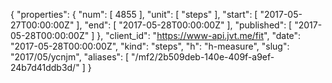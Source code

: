 {
  "properties": {
    "num": [
      4855
    ],
    "unit": [
      "steps"
    ],
    "start": [
      "2017-05-27T00:00:00Z"
    ],
    "end": [
      "2017-05-28T00:00:00Z"
    ],
    "published": [
      "2017-05-28T00:00:00Z"
    ]
  },
  "client_id": "https://www-api.jvt.me/fit",
  "date": "2017-05-28T00:00:00Z",
  "kind": "steps",
  "h": "h-measure",
  "slug": "2017/05/ycnjm",
  "aliases": [
    "/mf2/2b509deb-140e-409f-a9ef-24b7d41ddb3d/"
  ]
}
